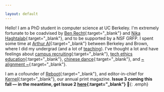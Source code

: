 ```yaml
---

layout: default
---
```

Hello! I am a PhD student in computer science at UC Berkeley. I'm extremely fortunate to be coadvised by [Ben Recht](https://people.eecs.berkeley.edu/~brecht/){:target="_blank"} and [Nika Haghtalab](https://people.eecs.berkeley.edu/~nika/){:target="_blank"}, and to be supported by a NSF GRFP. I spent some time at [Arthur AI](http://www.arthur.ai){:target="_blank"} between Berkeley and Brown, where I did my undergrad (and a lot of [teaching](https://www.jessicad.ai/teaching.html)). I've thought a lot and have feelings about [campus recruiting](http://www.theindy.org/article/1516){:target="_blank"}, [tech ethics education](http://www.theindy.org/article/2235){:target="_blank"}, [chinese dance](https://letterstomyfriends.substack.com/p/mirrors){:target="_blank"}, and [~ alignment ~](https://joinreboot.org/p/alignment){:target="_blank"}. 

I am a cofounder of [Reboot](https://reboothq.substack.com/about){:target="_blank"}, and editor-in-chief for [Kernel](https://kernelmag.io/){:target="_blank"}, our annual print magazine. **Issue 3 coming this fall — in the meantime, get Issue 2 [here](https://kernelmag.io/){:target="_blank"} 🙂**{: .emph}
